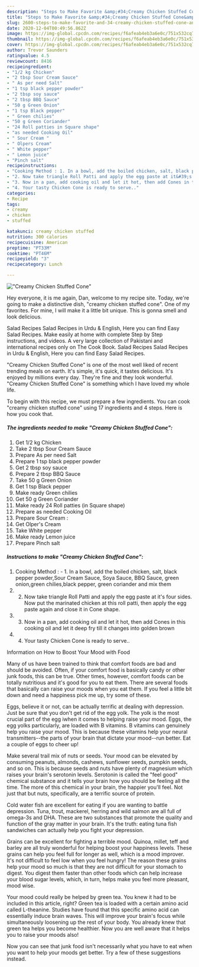 ```yaml
---
description: "Steps to Make Favorite &amp;#34;Creamy Chicken Stuffed Cone&amp;#34;"
title: "Steps to Make Favorite &amp;#34;Creamy Chicken Stuffed Cone&amp;#34;"
slug: 2600-steps-to-make-favorite-and-34-creamy-chicken-stuffed-cone-and-34
date: 2020-12-04T00:49:56.862Z
image: https://img-global.cpcdn.com/recipes/f6afeab4eb3a6e0c/751x532cq70/creamy-chicken-stuffed-cone-recipe-main-photo.jpg
thumbnail: https://img-global.cpcdn.com/recipes/f6afeab4eb3a6e0c/751x532cq70/creamy-chicken-stuffed-cone-recipe-main-photo.jpg
cover: https://img-global.cpcdn.com/recipes/f6afeab4eb3a6e0c/751x532cq70/creamy-chicken-stuffed-cone-recipe-main-photo.jpg
author: Trevor Saunders
ratingvalue: 4.5
reviewcount: 8416
recipeingredient:
- "1/2 kg Chicken"
- "2 tbsp Sour Cream Sauce"
- " As per need Salt"
- "1 tsp black pepper powder"
- "2 tbsp soy sauce"
- "2 tbsp BBQ Sauce"
- "50 g Green Onion"
- "1 tsp Black pepper"
- " Green chilies"
- "50 g Green Coriander"
- "24 Roll patties in Square shape"
- "as needed Cooking Oil"
- " Sour Cream "
- " Olpers Cream"
- " White pepper"
- " Lemon juice"
- "Pinch salt"
recipeinstructions:
- "Cooking Method : 1. In a bowl, add the boiled chicken, salt, black pepper powder,Sour Cream Sauce, Soya Sauce, BBQ Sauce, green onion,green chilies,black pepper, green coriander and mix them"
- "2. Now take triangle Roll Patti and apply the egg paste at it&#39;s four sides. Now put the marinated chicken at this roll patti, then apply the egg paste again and close it in Cone shape."
- "3. Now in a pan, add cooking oil and let it hot, then add Cones in this cooking oil and let it deep fry till it changes into golden brown"
- "4. Your tasty Chicken Cone is ready to serve.."
categories:
- Recipe
tags:
- creamy
- chicken
- stuffed

katakunci: creamy chicken stuffed 
nutrition: 300 calories
recipecuisine: American
preptime: "PT33M"
cooktime: "PT46M"
recipeyield: "3"
recipecategory: Lunch

---
```



![&#34;Creamy Chicken Stuffed Cone&#34;](https://img-global.cpcdn.com/recipes/f6afeab4eb3a6e0c/751x532cq70/creamy-chicken-stuffed-cone-recipe-main-photo.jpg)

Hey everyone, it is me again, Dan, welcome to my recipe site. Today, we're going to make a distinctive dish, &#34;creamy chicken stuffed cone&#34;. One of my favorites. For mine, I will make it a little bit unique. This is gonna smell and look delicious.

Salad Recipes Salad Recipes in Urdu &amp; English, Here you can find Easy Salad Recipes. Make easily at home with complete Step by Step instructions, and videos. A very large collection of Pakistani and international recipes only on The Cook Book. Salad Recipes Salad Recipes in Urdu &amp; English, Here you can find Easy Salad Recipes.

&#34;Creamy Chicken Stuffed Cone&#34; is one of the most well liked of recent trending meals on earth. It's simple, it's quick, it tastes delicious. It's enjoyed by millions every day. They're fine and they look wonderful. &#34;Creamy Chicken Stuffed Cone&#34; is something which I have loved my whole life.


To begin with this recipe, we must prepare a few ingredients. You can cook &#34;creamy chicken stuffed cone&#34; using 17 ingredients and 4 steps. Here is how you cook that.

<!--inarticleads1-->

##### The ingredients needed to make &#34;Creamy Chicken Stuffed Cone&#34;:

1. Get 1/2 kg Chicken
1. Take 2 tbsp Sour Cream Sauce
1. Prepare  As per need Salt
1. Prepare 1 tsp black pepper powder
1. Get 2 tbsp soy sauce
1. Prepare 2 tbsp BBQ Sauce
1. Take 50 g Green Onion
1. Get 1 tsp Black pepper
1. Make ready  Green chilies
1. Get 50 g Green Coriander
1. Make ready 24 Roll patties (in Square shape)
1. Prepare as needed Cooking Oil
1. Prepare  Sour Cream :
1. Get  Olper&#39;s Cream
1. Take  White pepper
1. Make ready  Lemon juice
1. Prepare Pinch salt




<!--inarticleads2-->

##### Instructions to make &#34;Creamy Chicken Stuffed Cone&#34;:

1. Cooking Method : - 1. In a bowl, add the boiled chicken, salt, black pepper powder,Sour Cream Sauce, Soya Sauce, BBQ Sauce, green onion,green chilies,black pepper, green coriander and mix them
1. 2. Now take triangle Roll Patti and apply the egg paste at it&#39;s four sides. Now put the marinated chicken at this roll patti, then apply the egg paste again and close it in Cone shape.
1. 3. Now in a pan, add cooking oil and let it hot, then add Cones in this cooking oil and let it deep fry till it changes into golden brown
1. 4. Your tasty Chicken Cone is ready to serve..




Information on How to Boost Your Mood with Food


Many of us have been trained to think that comfort foods are bad and should be avoided. Often, if your comfort food is basically candy or other junk foods, this can be true. Other times, however, comfort foods can be totally nutritious and it's good for you to eat them. There are several foods that basically can raise your moods when you eat them. If you feel a little bit down and need a happiness pick me up, try some of these.

Eggs, believe it or not, can be actually terrific at dealing with depression. Just be sure that you don't get rid of the egg yolk. The yolk is the most crucial part of the egg iwhen it comes to helping raise your mood. Eggs, the egg yolks particularly, are loaded with B vitamins. B vitamins can genuinely help you raise your mood. This is because these vitamins help your neural transmitters--the parts of your brain that dictate your mood--run better. Eat a couple of eggs to cheer up!

Make several trail mix of nuts or seeds. Your mood can be elevated by consuming peanuts, almonds, cashews, sunflower seeds, pumpkin seeds, and so on. This is because seeds and nuts have plenty of magnesium which raises your brain's serotonin levels. Serotonin is called the "feel good" chemical substance and it tells your brain how you should be feeling all the time. The more of this chemical in your brain, the happier you'll feel. Not just that but nuts, specifically, are a terrific source of protein.

Cold water fish are excellent for eating if you are wanting to battle depression. Tuna, trout, mackerel, herring and wild salmon are all full of omega-3s and DHA. These are two substances that promote the quality and function of the gray matter in your brain. It's the truth: eating tuna fish sandwiches can actually help you fight your depression. 

Grains can be excellent for fighting a terrible mood. Quinoa, millet, teff and barley are all truly wonderful for helping boost your happiness levels. These grains can help you feel full for longer as well, which is a mood improver. It's not difficult to feel low when you feel hungry! The reason these grains help your mood so much is that they are not difficult for your stomach to digest. You digest them faster than other foods which can help increase your blood sugar levels, which, in turn, helps make you feel more pleasant, mood wise.

Your mood could really be helped by green tea. You knew it had to be included in this article, right? Green tea is loaded with a certain amino acid called L-theanine. Studies have found that this specific amino acid can essentially induce brain waves. This will improve your brain's focus while simultaneously loosening up the rest of your body. You already knew that green tea helps you become healthier. Now you are well aware that it helps you to raise your moods also!

Now you can see that junk food isn't necessarily what you have to eat when you want to help your moods get better. Try  a few  of  these  suggestions  instead.

